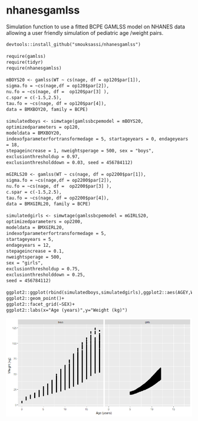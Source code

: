 # nhanesgamlss
Simulation function to use a fitted BCPE GAMLSS model on NHANES data allowing a user friendly simulation of pediatric age /weight pairs.

```
devtools::install_github("smouksassi/nhanesgamlss")

require(gamlss)
require(tidyr)
require(nhanesgamlss)

mBOYS20 <- gamlss(WT ~ cs(nage, df = op120$par[1]),
sigma.fo = ~cs(nage,df = op120$par[2]),
nu.fo = ~cs(nage, df =  op120$par[3] ),
c.spar = c(-1.5,2.5),
tau.fo = ~cs(nage, df = op120$par[4]),
data = BMXBOY20, family = BCPE)

simulatedboys <- simwtage(gamlssbcpemodel = mBOYS20,
optimizedparameters = op120,
modeldata = BMXBOY20,
indexofparameterfortransformedage = 5, startageyears = 0, endageyears = 18,
stepageincrease = 1, nweightsperage = 500, sex = "boys", exclusionthresholdup = 0.97,
exclusionthresholddown = 0.03, seed = 456784112)

mGIRLS20 <- gamlss(WT ~ cs(nage, df = op2200$par[1]),
sigma.fo = ~cs(nage,df = op2200$par[2]),
nu.fo = ~cs(nage, df =  op2200$par[3] ),
c.spar = c(-1.5,2.5),
tau.fo = ~cs(nage, df = op2200$par[4]),
data = BMXGIRL20, family = BCPE)

simulatedgirls <- simwtage(gamlssbcpemodel = mGIRLS20,
optimizedparameters = op2200,
modeldata = BMXGIRL20,
indexofparameterfortransformedage = 5,
startageyears = 5,
endageyears = 12,
stepageincrease = 0.1,
nweightsperage = 500,
sex = "girls",
exclusionthresholdup = 0.75,
exclusionthresholddown = 0.25,
seed = 456784112)

ggplot2::ggplot(rbind(simulatedboys,simulatedgirls),ggplot2::aes(AGEY,WT))+
ggplot2::geom_point()+
ggplot2::facet_grid(~SEX)+
ggplot2::labs(x="Age (years)",y="Weight (kg)")
```
![Example output with different arguments](./exampleoutput.png?raw=true "Example output")

